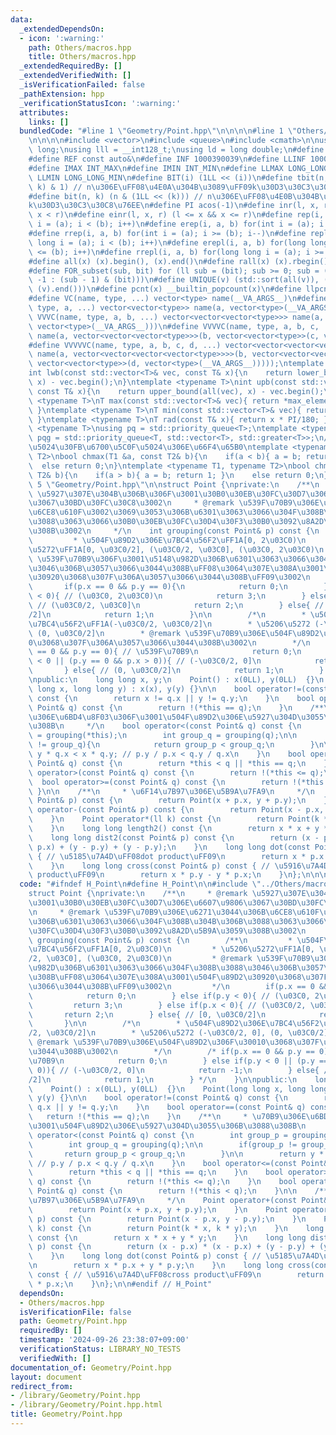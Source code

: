 ```yaml
---
data:
  _extendedDependsOn:
  - icon: ':warning:'
    path: Others/macros.hpp
    title: Others/macros.hpp
  _extendedRequiredBy: []
  _extendedVerifiedWith: []
  _isVerificationFailed: false
  _pathExtension: hpp
  _verificationStatusIcon: ':warning:'
  attributes:
    links: []
  bundledCode: "#line 1 \"Geometry/Point.hpp\"\n\n\n\n#line 1 \"Others/macros.hpp\"\
    \n\n\n\n#include <vector>\n#include <queue>\n#include <cmath>\n\nusing ll = long\
    \ long;\nusing lll = __int128_t;\nusing ld = long double;\n#define newl '\\n'\n\
    #define REF const auto&\n#define INF 1000390039\n#define LLINF 1000000039000000039\n\
    #define IMAX INT_MAX\n#define IMIN INT_MIN\n#define LLMAX LONG_LONG_MAX\n#define\
    \ LLMIN LONG_LONG_MIN\n#define BIT(i) (1LL << (i))\n#define tbit(n, k) ((n >>\
    \ k) & 1) // n\u306E\uFF08\u4E0A\u304B\u3089\uFF09k\u30D3\u30C3\u30C8\u76EE\n\
    #define bit(n, k) (n & (1LL << (k))) // n\u306E\uFF08\u4E0B\u304B\u3089\uFF09\
    k\u30D3\u30C3\u30C8\u76EE\n#define PI acos(-1)\n#define inr(l, x, r) (l <= x &&\
    \ x < r)\n#define einr(l, x, r) (l <= x && x <= r)\n#define rep(i, a, b) for(int\
    \ i = (a); i < (b); i++)\n#define erep(i, a, b) for(int i = (a); i <= (b); i++)\n\
    #define rrep(i, a, b) for(int i = (a); i >= (b); i--)\n#define repl(i, a, b) for(long\
    \ long i = (a); i < (b); i++)\n#define erepl(i, a, b) for(long long i = (a); i\
    \ <= (b); i++)\n#define rrepl(i, a, b) for(long long i = (a); i >= (b); i--)\n\
    #define all(x) (x).begin(), (x).end()\n#define rall(x) (x).rbegin(), (x).rend()\n\
    #define FOR_subset(sub, bit) for (ll sub = (bit); sub >= 0; sub = (sub == 0 ?\
    \ -1 : (sub - 1) & (bit)))\n#define UNIQUE(v) (std::sort(all(v)), (v).erase(std::unique(all(v)),\
    \ (v).end()))\n#define pcnt(x) __builtin_popcount(x)\n#define llpcnt(x) __builtin_popcountll(x)\n\
    #define VC(name, type, ...) vector<type> name(__VA_ARGS__)\n#define VVC(name,\
    \ type, a, ...) vector<vector<type>> name(a, vector<type>(__VA_ARGS__))\n#define\
    \ VVVC(name, type, a, b, ...) vector<vector<vector<type>>> name(a, vector<vector<type>>(b,\
    \ vector<type>(__VA_ARGS__)))\n#define VVVVC(name, type, a, b, c, ...) vector<vector<vector<vector<type>>>>\
    \ name(a, vector<vector<vector<type>>>(b, vector<vector<type>>(c, vector<type>(__VA_ARGS__))))\n\
    #define VVVVVC(name, type, a, b, c, d, ...) vector<vector<vector<vector<vector<type>>>>>\
    \ name(a, vector<vector<vector<vector<type>>>>(b, vector<vector<vector<type>>>(c,\
    \ vector<vector<type>>(d, vector<type>(__VA_ARGS__)))));\ntemplate <typename T>\n\
    int lwb(const std::vector<T>& vec, const T& x){\n    return lower_bound(all(vec),\
    \ x) - vec.begin();\n}\ntemplate <typename T>\nint upb(const std::vector<T>& vec,\
    \ const T& x){\n    return upper_bound(all(vec), x) - vec.begin();\n}\ntemplate\
    \ <typename T>\nT max(const std::vector<T>& vec){ return *max_element(all(vec));\
    \ }\ntemplate <typename T>\nT min(const std::vector<T>& vec){ return *min_element(all(vec));\
    \ }\ntemplate <typename T>\nT rad(const T& x){ return x * PI/180; }\ntemplate\
    \ <typename T>\nusing pq = std::priority_queue<T>;\ntemplate <typename T>\nusing\
    \ pqg = std::priority_queue<T, std::vector<T>, std::greater<T>>;\n// \u6700\u5927\
    \u5024\u30FB\u6700\u5C0F\u5024\u306E\u66F4\u65B0\ntemplate <typename T1, typename\
    \ T2>\nbool chmax(T1 &a, const T2& b){\n    if(a < b){ a = b; return 1; }\n  \
    \  else return 0;\n}\ntemplate <typename T1, typename T2>\nbool chmin(T1 &a, const\
    \ T2& b){\n    if(a > b){ a = b; return 1; }\n    else return 0;\n}\n\n\n#line\
    \ 5 \"Geometry/Point.hpp\"\n\nstruct Point {\nprivate:\n    /**\n     * @remark\
    \ \u5927\u307E\u304B\u306B\u306F\u3001\u30B0\u30EB\u30FC\u30D7\u306E\u6607\u9806\
    \u3067\u30BD\u30FC\u30C8\u3002\n     * @remark \u539F\u70B9\u306E\u6271\u3044\u306B\
    \u6CE8\u610F\u3002\u3069\u3053\u306B\u6301\u3063\u3066\u304F\u308B\u304B\u306B\
    \u3088\u3063\u3066\u30B0\u30EB\u30FC\u30D4\u30F3\u30B0\u3092\u8A2D\u5B9A\u3059\
    \u308B\u3002\n     */\n    int grouping(const Point& p) const {\n        /**\n\
    \         * \u504F\u89D2\u306E\u7BC4\u56F2\uFF1A[0, 2\u03C0)\n         * \u5206\
    \u5272\uFF1A[0, \u03C0/2], (\u03C0/2, \u03C0], (\u03C0, 2\u03C0)\n         * @remark\
    \ \u539F\u70B9\u306F\u3001\u5148\u982D\u306B\u6301\u3063\u3066\u304F\u308B\u3088\
    \u3046\u306B\u3057\u3066\u3044\u308B\uFF08\u3064\u307E\u308A\u3001\u504F\u89D2\
    \u30920\u3068\u307F\u306A\u3057\u3066\u3044\u308B\uFF09\u3002\n         */\n \
    \       if(p.x == 0 && p.y == 0){\n            return 0;\n        } else if(p.y\
    \ < 0){ // (\u03C0, 2\u03C0)\n            return 3;\n        } else if(p.x < 0){\
    \ // (\u03C0/2, \u03C0]\n            return 2;\n        } else{ // [0, \u03C0\
    /2]\n            return 1;\n        }\n\n        /*\n        * \u504F\u89D2\u306E\
    \u7BC4\u56F2\uFF1A(-\u03C0/2, \u03C0/2]\n        * \u5206\u5272 (-\u03C0/2, 0],\
    \ (0, \u03C0/2]\n        * @remark \u539F\u70B9\u306E\u504F\u89D2\u306F\u3001\
    0\u3068\u307F\u306A\u3057\u3066\u3044\u308B\u3002\n        */\n        /* if(p.x\
    \ == 0 && p.y == 0){ // \u539F\u70B9\n            return 0;\n        } else if(p.y\
    \ < 0 || (p.y == 0 && p.x > 0)){ // (-\u03C0/2, 0]\n            return -1;\n \
    \       } else{ // (0, \u03C0/2]\n            return 1;\n        } */\n    }\n\
    \npublic:\n    long long x, y;\n    Point() : x(0LL), y(0LL)  {}\n    Point(long\
    \ long x, long long y) : x(x), y(y) {}\n\n    bool operator!=(const Point& q)\
    \ const {\n        return x != q.x || y != q.y;\n    }\n    bool operator==(const\
    \ Point& q) const {\n        return !(*this == q);\n    }\n    /**\n     * \u70B9\
    \u306E\u6BD4\u8F03\u306F\u3001\u504F\u89D2\u306E\u5927\u304D\u3055\u306B\u3088\
    \u308B\n     */\n    bool operator<(const Point& q) const {\n        int group_p\
    \ = grouping(*this);\n        int group_q = grouping(q);\n\n        if(group_p\
    \ != group_q){\n            return group_p < group_q;\n        }\n\n        return\
    \ y * q.x < x * q.y; // p.y / p.x < q.y / q.x\n    }\n    bool operator<=(const\
    \ Point& q) const {\n        return *this < q || *this == q;\n    }\n    bool\
    \ operator>(const Point& q) const {\n        return !(*this <= q);\n    }\n  \
    \  bool operator>=(const Point& q) const {\n        return !(*this < q);\n   \
    \ }\n\n    /**\n     * \u6F14\u7B97\u306E\u5B9A\u7FA9\n     */\n    Point operator+(const\
    \ Point& p) const {\n        return Point(x + p.x, y + p.y);\n    }\n    Point\
    \ operator-(const Point& p) const {\n        return Point(x - p.x, y - p.y);\n\
    \    }\n    Point operator*(ll k) const {\n        return Point(k * x, k * y);\n\
    \    }\n    long long length2() const {\n        return x * x + y * y;\n    }\n\
    \    long long dist2(const Point& p) const {\n        return (x - p.x) * (x -\
    \ p.x) + (y - p.y) + (y - p.y);\n    }\n    long long dot(const Point& p) const\
    \ { // \u5185\u7A4D\uFF08dot product\uFF09\n        return x * p.x + y * p.y;\n\
    \    }\n    long long cross(const Point& p) const { // \u5916\u7A4D\uFF08cross\
    \ product\uFF09\n        return x * p.y - y * p.x;\n    }\n};\n\n\n"
  code: "#ifndef H_Point\n#define H_Point\n\n#include \"../Others/macros.hpp\"\n\n\
    struct Point {\nprivate:\n    /**\n     * @remark \u5927\u307E\u304B\u306B\u306F\
    \u3001\u30B0\u30EB\u30FC\u30D7\u306E\u6607\u9806\u3067\u30BD\u30FC\u30C8\u3002\
    \n     * @remark \u539F\u70B9\u306E\u6271\u3044\u306B\u6CE8\u610F\u3002\u3069\u3053\
    \u306B\u6301\u3063\u3066\u304F\u308B\u304B\u306B\u3088\u3063\u3066\u30B0\u30EB\
    \u30FC\u30D4\u30F3\u30B0\u3092\u8A2D\u5B9A\u3059\u308B\u3002\n     */\n    int\
    \ grouping(const Point& p) const {\n        /**\n         * \u504F\u89D2\u306E\
    \u7BC4\u56F2\uFF1A[0, 2\u03C0)\n         * \u5206\u5272\uFF1A[0, \u03C0/2], (\u03C0\
    /2, \u03C0], (\u03C0, 2\u03C0)\n         * @remark \u539F\u70B9\u306F\u3001\u5148\
    \u982D\u306B\u6301\u3063\u3066\u304F\u308B\u3088\u3046\u306B\u3057\u3066\u3044\
    \u308B\uFF08\u3064\u307E\u308A\u3001\u504F\u89D2\u30920\u3068\u307F\u306A\u3057\
    \u3066\u3044\u308B\uFF09\u3002\n         */\n        if(p.x == 0 && p.y == 0){\n\
    \            return 0;\n        } else if(p.y < 0){ // (\u03C0, 2\u03C0)\n   \
    \         return 3;\n        } else if(p.x < 0){ // (\u03C0/2, \u03C0]\n     \
    \       return 2;\n        } else{ // [0, \u03C0/2]\n            return 1;\n \
    \       }\n\n        /*\n        * \u504F\u89D2\u306E\u7BC4\u56F2\uFF1A(-\u03C0\
    /2, \u03C0/2]\n        * \u5206\u5272 (-\u03C0/2, 0], (0, \u03C0/2]\n        *\
    \ @remark \u539F\u70B9\u306E\u504F\u89D2\u306F\u30010\u3068\u307F\u306A\u3057\u3066\
    \u3044\u308B\u3002\n        */\n        /* if(p.x == 0 && p.y == 0){ // \u539F\
    \u70B9\n            return 0;\n        } else if(p.y < 0 || (p.y == 0 && p.x >\
    \ 0)){ // (-\u03C0/2, 0]\n            return -1;\n        } else{ // (0, \u03C0\
    /2]\n            return 1;\n        } */\n    }\n\npublic:\n    long long x, y;\n\
    \    Point() : x(0LL), y(0LL)  {}\n    Point(long long x, long long y) : x(x),\
    \ y(y) {}\n\n    bool operator!=(const Point& q) const {\n        return x !=\
    \ q.x || y != q.y;\n    }\n    bool operator==(const Point& q) const {\n     \
    \   return !(*this == q);\n    }\n    /**\n     * \u70B9\u306E\u6BD4\u8F03\u306F\
    \u3001\u504F\u89D2\u306E\u5927\u304D\u3055\u306B\u3088\u308B\n     */\n    bool\
    \ operator<(const Point& q) const {\n        int group_p = grouping(*this);\n\
    \        int group_q = grouping(q);\n\n        if(group_p != group_q){\n     \
    \       return group_p < group_q;\n        }\n\n        return y * q.x < x * q.y;\
    \ // p.y / p.x < q.y / q.x\n    }\n    bool operator<=(const Point& q) const {\n\
    \        return *this < q || *this == q;\n    }\n    bool operator>(const Point&\
    \ q) const {\n        return !(*this <= q);\n    }\n    bool operator>=(const\
    \ Point& q) const {\n        return !(*this < q);\n    }\n\n    /**\n     * \u6F14\
    \u7B97\u306E\u5B9A\u7FA9\n     */\n    Point operator+(const Point& p) const {\n\
    \        return Point(x + p.x, y + p.y);\n    }\n    Point operator-(const Point&\
    \ p) const {\n        return Point(x - p.x, y - p.y);\n    }\n    Point operator*(ll\
    \ k) const {\n        return Point(k * x, k * y);\n    }\n    long long length2()\
    \ const {\n        return x * x + y * y;\n    }\n    long long dist2(const Point&\
    \ p) const {\n        return (x - p.x) * (x - p.x) + (y - p.y) + (y - p.y);\n\
    \    }\n    long long dot(const Point& p) const { // \u5185\u7A4D\uFF08dot product\uFF09\
    \n        return x * p.x + y * p.y;\n    }\n    long long cross(const Point& p)\
    \ const { // \u5916\u7A4D\uFF08cross product\uFF09\n        return x * p.y - y\
    \ * p.x;\n    }\n};\n\n#endif // H_Point"
  dependsOn:
  - Others/macros.hpp
  isVerificationFile: false
  path: Geometry/Point.hpp
  requiredBy: []
  timestamp: '2024-09-26 23:38:07+09:00'
  verificationStatus: LIBRARY_NO_TESTS
  verifiedWith: []
documentation_of: Geometry/Point.hpp
layout: document
redirect_from:
- /library/Geometry/Point.hpp
- /library/Geometry/Point.hpp.html
title: Geometry/Point.hpp
---
```

